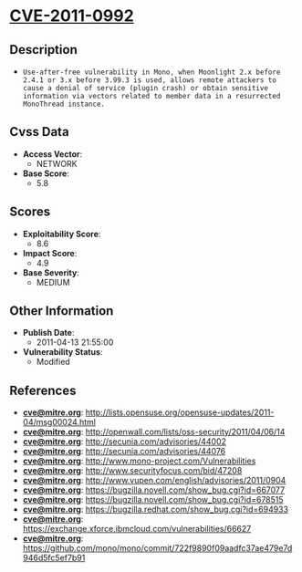 
# [CVE-2011-0992](http://lists.opensuse.org/opensuse-updates/2011-04/msg00024.html)

## Description

- `Use-after-free vulnerability in Mono, when Moonlight 2.x before 2.4.1 or 3.x before 3.99.3 is used, allows remote attackers to cause a denial of service (plugin crash) or obtain sensitive information via vectors related to member data in a resurrected MonoThread instance.`

## Cvss Data

- **Access Vector**:
  - NETWORK
- **Base Score**:
  - 5.8

## Scores

- **Exploitability Score**:
  - 8.6
- **Impact Score**:
  - 4.9
- **Base Severity**:
  - MEDIUM

## Other Information

- **Publish Date**:
  - 2011-04-13 21:55:00
- **Vulnerability Status**:
  - Modified

## References

- **cve@mitre.org**: http://lists.opensuse.org/opensuse-updates/2011-04/msg00024.html
- **cve@mitre.org**: http://openwall.com/lists/oss-security/2011/04/06/14
- **cve@mitre.org**: http://secunia.com/advisories/44002
- **cve@mitre.org**: http://secunia.com/advisories/44076
- **cve@mitre.org**: http://www.mono-project.com/Vulnerabilities
- **cve@mitre.org**: http://www.securityfocus.com/bid/47208
- **cve@mitre.org**: http://www.vupen.com/english/advisories/2011/0904
- **cve@mitre.org**: https://bugzilla.novell.com/show_bug.cgi?id=667077
- **cve@mitre.org**: https://bugzilla.novell.com/show_bug.cgi?id=678515
- **cve@mitre.org**: https://bugzilla.redhat.com/show_bug.cgi?id=694933
- **cve@mitre.org**: https://exchange.xforce.ibmcloud.com/vulnerabilities/66627
- **cve@mitre.org**: https://github.com/mono/mono/commit/722f9890f09aadfc37ae479e7d946d5fc5ef7b91
